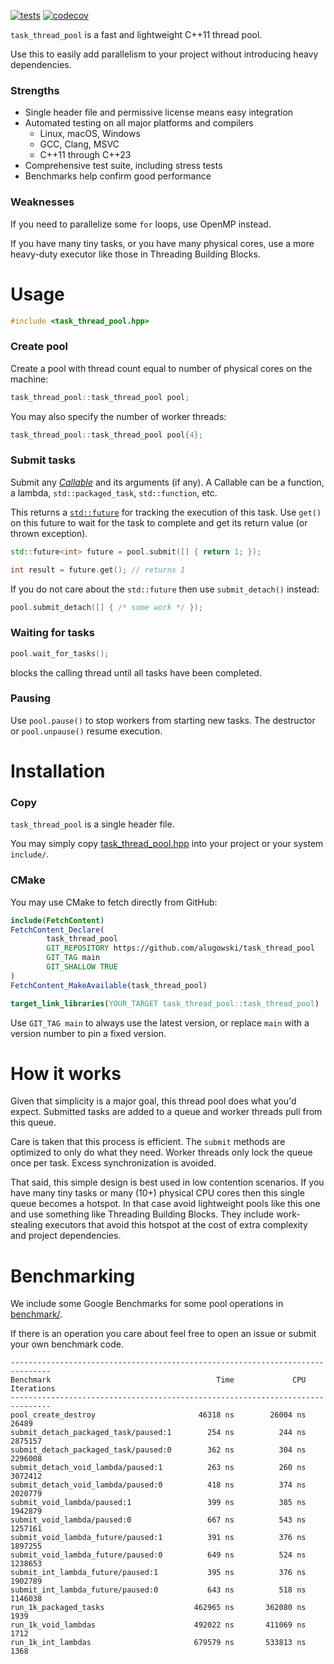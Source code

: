 [![tests](https://github.com/alugowski/task_thread_pool/actions/workflows/tests.yml/badge.svg)](https://github.com/alugowski/task_thread_pool/actions/workflows/tests.yml)
[![codecov](https://codecov.io/gh/alugowski/task_thread_pool/branch/main/graph/badge.svg?token=M9J4azRYyI)](https://codecov.io/gh/alugowski/task_thread_pool)

`task_thread_pool` is a fast and lightweight C++11 thread pool.

Use this to easily add parallelism to your project without introducing heavy dependencies.

### Strengths
* Single header file and permissive license means easy integration
* Automated testing on all major platforms and compilers
  * Linux, macOS, Windows
  * GCC, Clang, MSVC
  * C++11 through C++23
* Comprehensive test suite, including stress tests
* Benchmarks help confirm good performance

### Weaknesses
If you need to parallelize some `for` loops, use OpenMP instead.

If you have many tiny tasks, or you have many physical cores, use a more heavy-duty executor like those in Threading Building Blocks.

# Usage

```c++
#include <task_thread_pool.hpp>
```

### Create pool

Create a pool with thread count equal to number of physical cores on the machine:
```c++
task_thread_pool::task_thread_pool pool;
```

You may also specify the number of worker threads:

```c++
task_thread_pool::task_thread_pool pool{4};
```

### Submit tasks
Submit any [*Callable*](https://en.cppreference.com/w/cpp/named_req/Callable) and its arguments (if any). A Callable can be a function, a lambda, `std::packaged_task`, `std::function`, etc.

This returns a [`std::future`](https://en.cppreference.com/w/cpp/thread/future) for tracking the execution of this task. Use `get()` on this future to wait for the task to complete and get its return value (or thrown exception).
```c++
std::future<int> future = pool.submit([] { return 1; });

int result = future.get(); // returns 1
```

If you do not care about the `std::future` then use `submit_detach()` instead:
```c++
pool.submit_detach([] { /* some work */ });
```

### Waiting for tasks

```c++
pool.wait_for_tasks();
```
blocks the calling thread until all tasks have been completed.

### Pausing

Use `pool.pause()` to stop workers from starting new tasks. The destructor or `pool.unpause()` resume execution.


# Installation


### Copy
`task_thread_pool` is a single header file.

You may simply copy [task_thread_pool.hpp](https://raw.githubusercontent.com/alugowski/task_thread_pool/main/include/task_thread_pool.hpp) into your project or your system `include/`.

### CMake

You may use CMake to fetch directly from GitHub:
```cmake
include(FetchContent)
FetchContent_Declare(
        task_thread_pool
        GIT_REPOSITORY https://github.com/alugowski/task_thread_pool
        GIT_TAG main
        GIT_SHALLOW TRUE
)
FetchContent_MakeAvailable(task_thread_pool)

target_link_libraries(YOUR_TARGET task_thread_pool::task_thread_pool)
```

Use `GIT_TAG main` to always use the latest version, or replace `main` with a version number to pin a fixed version.


# How it works

Given that simplicity is a major goal, this thread pool does what you'd expect. Submitted tasks are added to a queue
and worker threads pull from this queue.

Care is taken that this process is efficient. The `submit` methods are optimized to only do what they need. Worker threads only lock the queue once per task. Excess synchronization is avoided.

That said, this simple design is best used in low contention scenarios. If you have many tiny tasks or many (10+) physical CPU cores then this single queue becomes a hotspot. In that case avoid lightweight pools like this one and use something like Threading Building Blocks. They include work-stealing executors that avoid this hotspot at the cost of extra complexity and project dependencies.

# Benchmarking

We include some Google Benchmarks for some pool operations in [benchmark/](benchmark).

If there is an operation you care about feel free to open an issue or submit your own benchmark code.

```
-------------------------------------------------------------------------------
Benchmark                                     Time             CPU   Iterations
-------------------------------------------------------------------------------
pool_create_destroy                       46318 ns        26004 ns        26489
submit_detach_packaged_task/paused:1        254 ns          244 ns      2875157
submit_detach_packaged_task/paused:0        362 ns          304 ns      2296008
submit_detach_void_lambda/paused:1          263 ns          260 ns      3072412
submit_detach_void_lambda/paused:0          418 ns          374 ns      2020779
submit_void_lambda/paused:1                 399 ns          385 ns      1942879
submit_void_lambda/paused:0                 667 ns          543 ns      1257161
submit_void_lambda_future/paused:1          391 ns          376 ns      1897255
submit_void_lambda_future/paused:0          649 ns          524 ns      1238653
submit_int_lambda_future/paused:1           395 ns          376 ns      1902789
submit_int_lambda_future/paused:0           643 ns          518 ns      1146038
run_1k_packaged_tasks                    462965 ns       362080 ns         1939
run_1k_void_lambdas                      492022 ns       411069 ns         1712
run_1k_int_lambdas                       679579 ns       533813 ns         1368
```